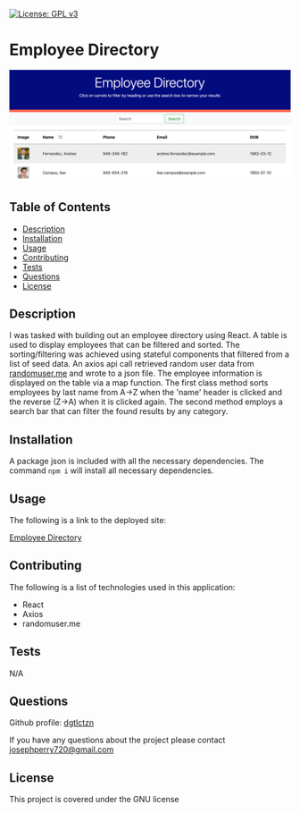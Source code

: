 [![License: GPL v3](https://img.shields.io/badge/License-GPLv3-blue.svg)](https://www.gnu.org/licenses/gpl-3.0)
  # Employee Directory

  ![Employee directory image](./public/img/employee-directory.png)

  ## Table of Contents
  * [Description](#description)
  * [Installation](#installation)
  * [Usage](#usage)
  * [Contributing](#contributing)
  * [Tests](#tests)
  * [Questions](#questions)
  * [License](#license)

  ## Description
  I was tasked with building out an employee directory using React. A table is used to display employees that can be filtered and sorted. The sorting/filtering was achieved using stateful components that filtered from a list of seed data. An axios api call retrieved random user data from [randomuser.me](https://randomuser.me/) and wrote to a json file. The employee information is displayed on the table via a map function. The first class method sorts employees by last name from A->Z when the 'name' header is clicked and the reverse (Z->A) when it is clicked again. The second method employs a search bar that can filter the found results by any category. 
  ## Installation
  A package json is included with all the necessary dependencies. The command ```npm i``` will install all necessary dependencies.
  ## Usage
  The following is a link to the deployed site:
  
  [Employee Directory](https://dgtlctzn.github.io/employee-directory/)
  ## Contributing
  The following is a list of technologies used in this application: 
  * React 
  * Axios 
  * randomuser.me
  ## Tests
  N/A
  ## Questions
  Github profile: [dgtlctzn](https://github.com/dgtlctzn)
  
  If you have any questions about the project please contact josephperry720@gmail.com
  ## License
  This project is covered under the GNU license
